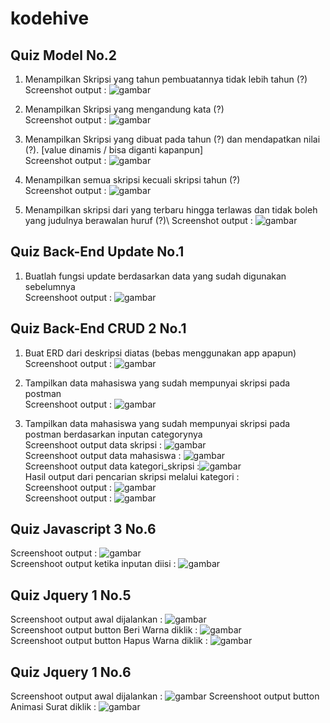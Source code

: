 # kodehive
## Quiz Model No.2

1. Menampilkan Skripsi yang tahun pembuatannya tidak lebih tahun (?)\
Screenshot output : ![gambar](https://user-images.githubusercontent.com/17564153/179147221-97db6f2b-b22b-4679-9d55-07f686058808.png)

2. Menampilkan Skripsi yang mengandung kata (?)\
Screenshot output : ![gambar](https://user-images.githubusercontent.com/17564153/179147143-737386f8-c686-45a2-9455-dc4733accb8c.png)

3. Menampilkan Skripsi yang dibuat pada tahun (?) dan mendapatkan nilai (?). [value dinamis / bisa diganti kapanpun]\
Screenshot output : ![gambar](https://user-images.githubusercontent.com/17564153/179147076-d0fcd6e6-2ceb-45ec-9b58-06b9524be916.png)

4. Menampilkan semua skripsi kecuali skripsi tahun (?)\
Screenshot output : ![gambar](https://user-images.githubusercontent.com/17564153/179147025-4db2a91f-e7d2-4ec4-9c27-eb138966ef5c.png)

5. Menampilkan skripsi dari yang terbaru hingga terlawas dan tidak boleh yang judulnya berawalan huruf (?)\ 
Screenshot output : ![gambar](https://user-images.githubusercontent.com/17564153/179146979-717db2ad-d91d-46ea-beeb-cd52b51aa18c.png)

## Quiz Back-End Update No.1

1. Buatlah fungsi update berdasarkan data yang sudah digunakan sebelumnya\
Screenshoot output : ![gambar](https://user-images.githubusercontent.com/17564153/179194042-3e60ea69-01ae-4959-93f4-706940611bd9.png)

## Quiz Back-End CRUD 2 No.1

1. Buat ERD dari deskripsi diatas (bebas menggunakan app apapun)\
Screenshoot output : ![gambar](https://user-images.githubusercontent.com/17564153/179650477-e47c1253-f804-4fbb-9175-8df3dbf51d45.png)

2. Tampilkan data mahasiswa yang sudah mempunyai skripsi pada postman\
Screenshoot output : ![gambar](https://user-images.githubusercontent.com/17564153/179650674-f6ac7599-a2f4-4510-a808-34cc930c5a6b.png)

3. Tampilkan data mahasiswa yang sudah mempunyai skripsi pada postman berdasarkan inputan categorynya\
Screenshoot output data skripsi : ![gambar](https://user-images.githubusercontent.com/17564153/179702465-1d2d3d62-cb23-4fd2-854a-a92e4245dab8.png)\
Screenshoot output data mahasiswa : ![gambar](https://user-images.githubusercontent.com/17564153/179702043-d6ef8bad-6351-45e5-b538-4073234ad073.png)\
Screenshoot output data kategori_skripsi :![gambar](https://user-images.githubusercontent.com/17564153/179702238-33e2e436-6cbb-472b-979d-206c838fabd3.png)\
Hasil output dari pencarian skripsi melalui kategori :\
Screenshoot output : ![gambar](https://user-images.githubusercontent.com/17564153/179698112-cb798e22-c8ee-432b-8cd8-747305ad531a.png)\
Screenshoot output : ![gambar](https://user-images.githubusercontent.com/17564153/179701699-94efa129-3c0a-4776-abc3-ea07a75e3544.png)

## Quiz Javascript 3 No.6
Screenshoot output : ![gambar](https://user-images.githubusercontent.com/17564153/180127238-f72f70e5-ffc9-48c2-9460-68f73ffe5566.png)\
Screenshoot output ketika inputan diisi : ![gambar](https://user-images.githubusercontent.com/17564153/180127523-423967a0-284c-4e0a-8125-222f66897822.png)

## Quiz Jquery 1 No.5
Screenshoot output awal dijalankan : ![gambar](https://user-images.githubusercontent.com/17564153/180132628-2ab4e90c-b14e-43c9-bd19-8fd3683dde29.png)\
Screenshoot output button Beri Warna diklik : ![gambar](https://user-images.githubusercontent.com/17564153/180132684-1bc0f079-bcbd-43de-b88e-7606e843a0d2.png)\
Screenshoot output button Hapus Warna diklik : ![gambar](https://user-images.githubusercontent.com/17564153/180132819-879eea32-266d-4f0c-b2f9-3fc99a3debcf.png)

## Quiz Jquery 1 No.6
Screenshoot output awal dijalankan : ![gambar](https://user-images.githubusercontent.com/17564153/180157961-fafc6b61-82a6-4220-9e41-97af6fe5660d.png)
Screenshoot output button Animasi Surat diklik : ![gambar](https://user-images.githubusercontent.com/17564153/180158114-7fff98fd-6403-40b7-a01b-80b00e62484f.png)



